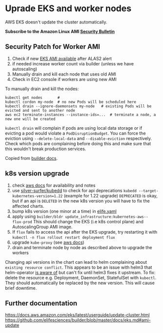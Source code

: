 # Uprade EKS and worker nodes

AWS EKS doesn't update the cluster automatically.

__Subscribe to the Amazon Linux AMI [Security Bulletin](https://alas.aws.amazon.com/alas2.html)__

## Security Patch for Worker AMI

1. Check if new [EKS AMI available](https://docs.aws.amazon.com/eks/latest/userguide/eks-linux-ami-versions.html) after ALAS2 alert
1. if needed increase worker count via builder (unless we have autoscaling)
1. Manually drain and kill each node that uses old AMI
1. Check in EC2 console if workers are using new AMI

To manually drain and kill the nodes:
```
kubectl get nodes       #
kubectl cordon my-node  # no new Pods will be scheduled here
kubectl drain --ignore-daemonsets my-node   # existing Pods will be evicted and sent to another node
aws ec2 terminate-instances --instance-ids=...  # terminate a node, a new one will be created
```

`kubectl drain` will complain if pods are using local data storage or if evicting a pod would violate a `PodDisruptionBudget`.
You can force the eviction using `--delete-local-data` and `--disable-eviction` respectively.
Check which pods are complaining before doing this and make sure that this wouldn't break production services.

Copied from [builder docs](https://github.com/elifesciences/builder/blob/master/docs/eks.md#ami-update).


## k8s version upgrade

1. check [aws docs]( https://docs.aws.amazon.com/eks/latest/userguide/update-cluster.html ) for availability and notes
1. use [silver-surfer/kubedd](https://github.com/devtron-labs/silver-surfer) to check for api deprecations
   `kubedd --target-kubernetes-version=1.22` (example for 1.22 upgrade)
   `DEPRECATED` is okay, but if an api is `DELETED` in the new k8s version you will have to fix the affected charts.
1. bump k8s version (one minor at a time) in [elife.yaml](https://github.com/elifesciences/builder/blob/master/projects/elife.yaml)
1. apply using `builder/bldr update_infrastructure:kubernetes-aws--flux-prod`
   This should change the EKS (i.e k8s control plane) and AutoscalingGroup AMI image.
1. If `flux` fails to access the api after the EKS upgrade, try restarting it with `kubectl -n flux rollout restart deployment flux`
1. upgrade `kube-proxy` (see [aws docs](https://docs.aws.amazon.com/eks/latest/userguide/update-cluster.html))
1. drain and terminate node by node as described above to upgrade the workers

Changing api versions in the chart can lead to helm complaining about `existing resource conflict`.
  This appears to be an issue with helm3 that helm-operator [is aware of](https://github.com/fluxcd/helm-operator/issues/249) but can't fix until helm3 fixes it upstream.
  To fix: delete the resource e.g. Deployment, DaemonSet, StatefulSet with `kubectl`. They should automatically be replaced by the new version. This will cause brief downtime.


## Further documentation

https://docs.aws.amazon.com/eks/latest/userguide/update-cluster.html
https://github.com/elifesciences/builder/blob/master/docs/eks.md#ami-update
